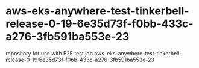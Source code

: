 # aws-eks-anywhere-test-tinkerbell-release-0-19-6e35d73f-f0bb-433c-a276-3fb591ba553e-23
repository for use with E2E test job aws-eks-anywhere-test-tinkerbell-release-0-19:6e35d73f-f0bb-433c-a276-3fb591ba553e-23
